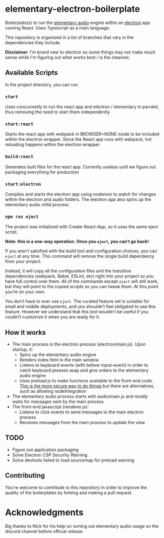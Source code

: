 # elementary-electron-boilerplate

Boilerplate(s) to run the [elementary audio](https://www.npmjs.com/package/@nick-thompson/elementary) engine within an [electron](https://www.electronjs.org/) app running React. Uses Typescript as a main language.

This repository is organized in a list of branches that vary in the dependencies they include.

**Disclaimer**: I'm brand new to electron so some things may not make much sense while I'm figuring out what works best / is the cleanest.

## Available Scripts

In the project directory, you can run:

### `start`

Uses concurrently to run the react app and electron / elementary in parralel, thus removing the need to start them independently

### `start:react`

Starts the react app with webpack in BROWSER=NONE mode to be included within the electron wrapper. Since the React app runs with webpack, hot reloading happens within the electron wrapper.

### `build:react`

Generates built files for the react app. Currently useless until we figure out packaging everything for production

### `start:electron`

Compiles and starts the electron app using nodemon to watch for changes within the electron and audio folders.
The electron app also spins up the elementary audio child process.

### `npm run eject`

The project was initialized with Create-React-App, so it uses the same eject script.

**Note: this is a one-way operation. Once you `eject`, you can’t go back!**

If you aren’t satisfied with the build tool and configuration choices, you can `eject` at any time. This command will remove the single build dependency from your project.

Instead, it will copy all the configuration files and the transitive dependencies (webpack, Babel, ESLint, etc) right into your project so you have full control over them. All of the commands except `eject` will still work, but they will point to the copied scripts so you can tweak them. At this point you’re on your own.

You don’t have to ever use `eject`. The curated feature set is suitable for small and middle deployments, and you shouldn’t feel obligated to use this feature. However we understand that this tool wouldn’t be useful if you couldn’t customize it when you are ready for it.

## How it works

- The main process is the electron process (electron/main.js). Upon startup, it:
  - Spins up the elementary audio engine
  - Renders index.html in the main window
  - Listens to keyboard events (with before-input-event) in order to catch keyboard presses asap and give orders to the elementary audio engine
  - Uses preload.js to make functions available to the front-end code. [This is the more secure way to do things](https://github.com/electron/electron/issues/28504#issuecomment-813321192) but there are alternatives, such as allowing nodeIntegration
- The elementary audio process starts with audio/main.js and mostly waits for messages sent by the main process
- The front-end javascript (renderer.js):
  - Listens to click events to send messages to the main electron process
  - Receives messages from the main process to update the view

## TODO

- Figure out application packaging
- Solve Electron CSP Security Warning
- Solve devtools failed to load sourcemap for preload warning

## Contributing

You're welcome to contribute to this repository in order to improve the quality of the boilerplates by forking and making a pull request

# Acknowledgments

Big thanks to Nick for his help on sorting out elementary audio usage on the discord channel before official release.
